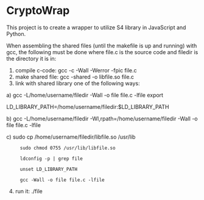# CryptoWrap

This project is to create a wrapper to utilize S4 library in JavaScript and Python.


When assembling the shared files (until the makefile is up and running) with gcc, the following must be done where file.c is the source code and filedir is the directory it is in:

  1) compile c-code: gcc -c -Wall -Werror -fpic file.c
  2) make shared file: gcc -shared -o libfile.so file.c
  3) link with shared library one of the following ways:
      
a) gcc -L/home/username/filedir -Wall -o file file.c -lfile export 

LD_LIBRARY_PATH=/home/username/filedir:$LD_LIBRARY_PATH   

b) gcc -L/home/username/filedir -Wl,rpath=/home/username/filedir -Wall -o file file.c -lfile

c) sudo cp /home/username/filedir/libfile.so /usr/lib

         sudo chmod 0755 /usr/lib/libfile.so
     
         ldconfig -p | grep file
         
         unset LD_LIBRARY_PATH
         
         gcc -Wall -o file file.c -lfile
   
  4) run it: ./file
